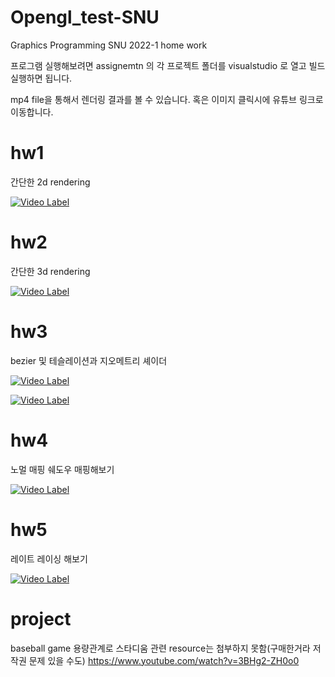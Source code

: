 # Opengl_test-SNU
Graphics Programming SNU 2022-1 home work

프로그램 실행해보려면 assignemtn 의 각 프로젝트 폴더를 
visualstudio 로 열고 빌드 실행하면 됩니다.

mp4 file을 통해서 렌더링 결과를 볼 수 있습니다.
혹은 이미지 클릭시에 유튜브 링크로 이동합니다.
# hw1
간단한 2d rendering


[![Video Label](http://img.youtube.com/vi/o0mQwOVr37w/0.jpg)](https://youtu.be/o0mQwOVr37w)
# hw2
간단한 3d rendering 

  
[![Video Label](http://img.youtube.com/vi/rTB3cQSl1-8/0.jpg)](https://youtu.be/rTB3cQSl1-8)
# hw3
bezier 및 테슬레이션과 지오메트리 셰이더 

  
[![Video Label](http://img.youtube.com/vi/QeC4hbuMld0/0.jpg)](https://youtu.be/QeC4hbuMld0)

[![Video Label](http://img.youtube.com/vi/JhABGDQ9sek/0.jpg)](https://youtu.be/JhABGDQ9sek)
# hw4 
노멀 매핑 쉐도우 매핑해보기


[![Video Label](http://img.youtube.com/vi/lpdXIEfh7JQ/0.jpg)](https://youtu.be/lpdXIEfh7JQ)
# hw5 
레이트 레이싱 해보기  


  
[![Video Label](http://img.youtube.com/vi/oZ4M4XAnx30/0.jpg)](https://youtu.be/oZ4M4XAnx30)

# project
baseball game 용량관계로 스타디움 관련 resource는 첨부하지 못함(구매한거라 저작권 문제 있을 수도)
https://www.youtube.com/watch?v=3BHg2-ZH0o0

